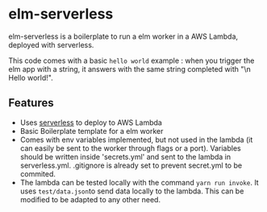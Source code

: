 # elm-serverless

elm-serverless is a boilerplate to run a elm worker in a AWS Lambda, deployed with serverless.

This code comes with a basic `hello world` example : when you trigger the elm app with a string, it answers with the same string completed with "\n Hello world!".

## Features

- Uses [serverless](https://serverless.com/) to deploy to AWS Lambda
- Basic Boilerplate template for a elm worker
- Comes with env variables implemented, but not used in the lambda (it can easily be sent to the worker through flags or a port). Variables should be written inside 'secrets.yml' and sent to the lambda in serverless.yml. .gitignore is already set to prevent secret.yml to be commited.
- The lambda can be tested locally with the command `yarn run invoke`. It uses `test/data.json`to send data locally to the lambda. This can be modified to be adapted to any other need.

